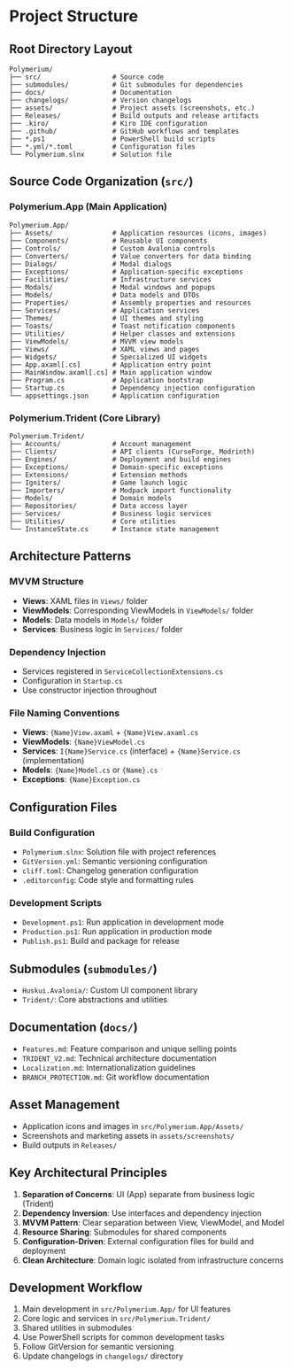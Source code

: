 # Project Structure

## Root Directory Layout

```
Polymerium/
├── src/                  # Source code
├── submodules/           # Git submodules for dependencies
├── docs/                 # Documentation
├── changelogs/           # Version changelogs
├── assets/               # Project assets (screenshots, etc.)
├── Releases/             # Build outputs and release artifacts
├── .kiro/                # Kiro IDE configuration
├── .github/              # GitHub workflows and templates
├── *.ps1                 # PowerShell build scripts
├── *.yml/*.toml          # Configuration files
└── Polymerium.slnx       # Solution file
```

## Source Code Organization (`src/`)

### Polymerium.App (Main Application)
```
Polymerium.App/
├── Assets/               # Application resources (icons, images)
├── Components/           # Reusable UI components
├── Controls/             # Custom Avalonia controls
├── Converters/           # Value converters for data binding
├── Dialogs/              # Modal dialogs
├── Exceptions/           # Application-specific exceptions
├── Facilities/           # Infrastructure services
├── Modals/               # Modal windows and popups
├── Models/               # Data models and DTOs
├── Properties/           # Assembly properties and resources
├── Services/             # Application services
├── Themes/               # UI themes and styling
├── Toasts/               # Toast notification components
├── Utilities/            # Helper classes and extensions
├── ViewModels/           # MVVM view models
├── Views/                # XAML views and pages
├── Widgets/              # Specialized UI widgets
├── App.axaml[.cs]        # Application entry point
├── MainWindow.axaml[.cs] # Main application window
├── Program.cs            # Application bootstrap
├── Startup.cs            # Dependency injection configuration
└── appsettings.json      # Application configuration
```

### Polymerium.Trident (Core Library)
```
Polymerium.Trident/
├── Accounts/             # Account management
├── Clients/              # API clients (CurseForge, Modrinth)
├── Engines/              # Deployment and build engines
├── Exceptions/           # Domain-specific exceptions
├── Extensions/           # Extension methods
├── Igniters/             # Game launch logic
├── Importers/            # Modpack import functionality
├── Models/               # Domain models
├── Repositories/         # Data access layer
├── Services/             # Business logic services
├── Utilities/            # Core utilities
└── InstanceState.cs      # Instance state management
```

## Architecture Patterns

### MVVM Structure
- **Views**: XAML files in `Views/` folder
- **ViewModels**: Corresponding ViewModels in `ViewModels/` folder
- **Models**: Data models in `Models/` folder
- **Services**: Business logic in `Services/` folder

### Dependency Injection
- Services registered in `ServiceCollectionExtensions.cs`
- Configuration in `Startup.cs`
- Use constructor injection throughout

### File Naming Conventions
- **Views**: `{Name}View.axaml` + `{Name}View.axaml.cs`
- **ViewModels**: `{Name}ViewModel.cs`
- **Services**: `I{Name}Service.cs` (interface) + `{Name}Service.cs` (implementation)
- **Models**: `{Name}Model.cs` or `{Name}.cs`
- **Exceptions**: `{Name}Exception.cs`

## Configuration Files

### Build Configuration
- `Polymerium.slnx`: Solution file with project references
- `GitVersion.yml`: Semantic versioning configuration
- `cliff.toml`: Changelog generation configuration
- `.editorconfig`: Code style and formatting rules

### Development Scripts
- `Development.ps1`: Run application in development mode
- `Production.ps1`: Run application in production mode  
- `Publish.ps1`: Build and package for release

## Submodules (`submodules/`)
- `Huskui.Avalonia/`: Custom UI component library
- `Trident/`: Core abstractions and utilities

## Documentation (`docs/`)
- `Features.md`: Feature comparison and unique selling points
- `TRIDENT_V2.md`: Technical architecture documentation
- `Localization.md`: Internationalization guidelines
- `BRANCH_PROTECTION.md`: Git workflow documentation

## Asset Management
- Application icons and images in `src/Polymerium.App/Assets/`
- Screenshots and marketing assets in `assets/screenshots/`
- Build outputs in `Releases/`

## Key Architectural Principles

1. **Separation of Concerns**: UI (App) separate from business logic (Trident)
2. **Dependency Inversion**: Use interfaces and dependency injection
3. **MVVM Pattern**: Clear separation between View, ViewModel, and Model
4. **Resource Sharing**: Submodules for shared components
5. **Configuration-Driven**: External configuration files for build and deployment
6. **Clean Architecture**: Domain logic isolated from infrastructure concerns

## Development Workflow

1. Main development in `src/Polymerium.App/` for UI features
2. Core logic and services in `src/Polymerium.Trident/`
3. Shared utilities in submodules
4. Use PowerShell scripts for common development tasks
5. Follow GitVersion for semantic versioning
6. Update changelogs in `changelogs/` directory